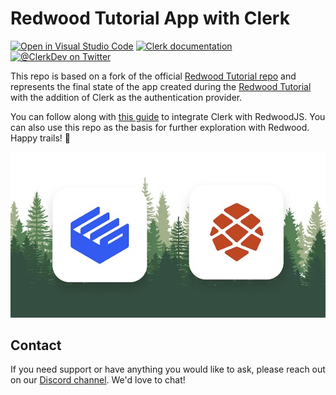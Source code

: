 # Redwood Tutorial App with Clerk

[![Open in Visual Studio Code](https://open.vscode.dev/badges/open-in-vscode.svg)](https://open.vscode.dev/clerkinc/redwood-tutorial-with-clerk) [![Clerk documentation](https://img.shields.io/badge/documentation-clerk-green.svg)](https://docs.clerk.dev) [![@ClerkDev on Twitter](https://img.shields.io/twitter/follow/ClerkDev?style=social)](https://twitter.com/intent/follow?screen_name=ClerkDev)

This repo is based on a fork of the official [Redwood Tutorial repo](https://github.com/redwoodjs/redwood-tutorial) and represents the final state of the app created during the [Redwood Tutorial](https://redwoodjs.com/tutorial) with the addition of Clerk as the authentication provider.

You can follow along with [this guide](https://clerk.dev/tutorials/redwoodjs-tutorial-with-clerk) to integrate Clerk with RedwoodJS. You can also use this repo as the basis for further exploration with Redwood. Happy trails! 🌲

![Redwood Tutorial with Clerk cover image](./docs/cover.jpg)

## Contact

If you need support or have anything you would like to ask, please reach out on our [Discord channel](https://discord.com/invite/b5rXHjAg7A). We'd love to chat!


